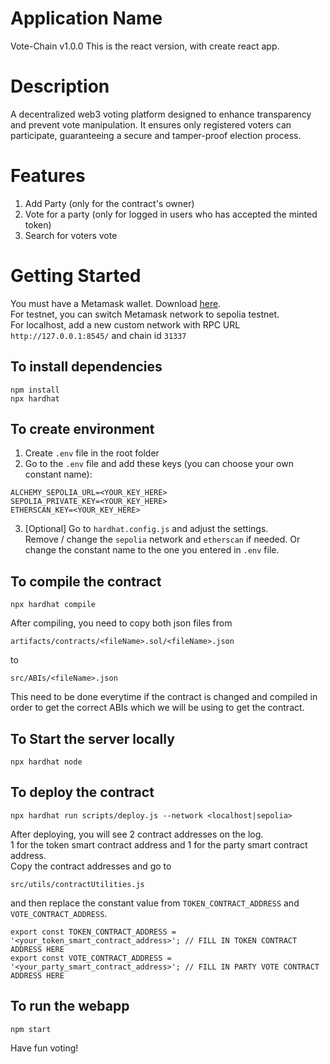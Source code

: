 # Application Name

Vote-Chain v1.0.0
This is the react version, with create react app.
<br/>

# Description

A decentralized web3 voting platform designed to enhance transparency and prevent vote manipulation. It ensures only registered voters can participate, guaranteeing a secure and tamper-proof election process.
<br/>

# Features

1. Add Party (only for the contract's owner)
2. Vote for a party (only for logged in users who has accepted the minted token)
3. Search for voters vote
   <br/>

# Getting Started

You must have a Metamask wallet. Download [here](https://metamask.io/).<br/>
For testnet, you can switch Metamask network to sepolia testnet.<br/>
For localhost, add a new custom network with RPC URL `http://127.0.0.1:8545/` and chain id `31337`
<br/>

## To install dependencies

```
npm install
npx hardhat
```

## To create environment

1. Create `.env` file in the root folder
2. Go to the `.env` file and add these keys (you can choose your own constant name):

```
ALCHEMY_SEPOLIA_URL=<YOUR_KEY_HERE>
SEPOLIA_PRIVATE_KEY=<YOUR_KEY_HERE>
ETHERSCAN_KEY=<YOUR_KEY_HERE>
```

3. [Optional] Go to `hardhat.config.js` and adjust the settings.<br/>
   Remove / change the `sepolia` network and `etherscan` if needed. Or change the constant name to the one you entered in `.env` file.

## To compile the contract

```
npx hardhat compile
```

After compiling, you need to copy both json files from

```
artifacts/contracts/<fileName>.sol/<fileName>.json
```

to

```
src/ABIs/<fileName>.json
```

This need to be done everytime if the contract is changed and compiled in order to get the correct ABIs which we will be using to get the contract.

## To Start the server locally

```
npx hardhat node
```

## To deploy the contract

```
npx hardhat run scripts/deploy.js --network <localhost|sepolia>
```

After deploying, you will see 2 contract addresses on the log.<br/>
1 for the token smart contract address and 1 for the party smart contract address.<br/>
Copy the contract addresses and go to

```
src/utils/contractUtilities.js
```

and then replace the constant value from `TOKEN_CONTRACT_ADDRESS` and `VOTE_CONTRACT_ADDRESS`.

```
export const TOKEN_CONTRACT_ADDRESS = '<your_token_smart_contract_address>'; // FILL IN TOKEN CONTRACT ADDRESS HERE
export const VOTE_CONTRACT_ADDRESS = '<your_party_smart_contract_address>'; // FILL IN PARTY VOTE CONTRACT ADDRESS HERE
```

## To run the webapp

```
npm start
```

Have fun voting!
